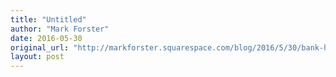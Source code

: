 ```yaml
---
title: "Untitled"
author: "Mark Forster"
date: 2016-05-30
original_url: "http://markforster.squarespace.com/blog/2016/5/30/bank-holiday-thoughts.html"
layout: post
---
```

